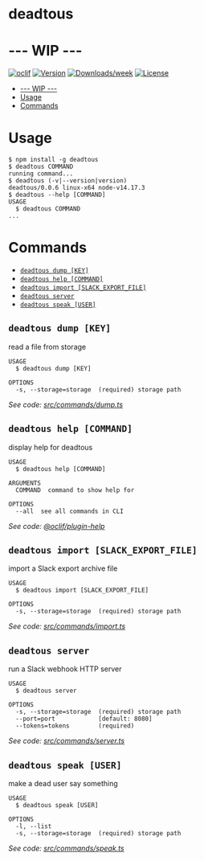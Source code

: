 deadtous
========

# --- WIP ---

[![oclif](https://img.shields.io/badge/cli-oclif-brightgreen.svg)](https://oclif.io)
[![Version](https://img.shields.io/npm/v/deadtous.svg)](https://npmjs.org/package/deadtous)
[![Downloads/week](https://img.shields.io/npm/dw/deadtous.svg)](https://npmjs.org/package/deadtous)
[![License](https://img.shields.io/npm/l/deadtous.svg)](https://github.com/jonohill/deadtous/blob/master/package.json)

<!-- toc -->
* [--- WIP ---](#----wip----)
* [Usage](#usage)
* [Commands](#commands)
<!-- tocstop -->
# Usage
<!-- usage -->
```sh-session
$ npm install -g deadtous
$ deadtous COMMAND
running command...
$ deadtous (-v|--version|version)
deadtous/0.0.6 linux-x64 node-v14.17.3
$ deadtous --help [COMMAND]
USAGE
  $ deadtous COMMAND
...
```
<!-- usagestop -->
# Commands
<!-- commands -->
* [`deadtous dump [KEY]`](#deadtous-dump-key)
* [`deadtous help [COMMAND]`](#deadtous-help-command)
* [`deadtous import [SLACK_EXPORT_FILE]`](#deadtous-import-slack_export_file)
* [`deadtous server`](#deadtous-server)
* [`deadtous speak [USER]`](#deadtous-speak-user)

## `deadtous dump [KEY]`

read a file from storage

```
USAGE
  $ deadtous dump [KEY]

OPTIONS
  -s, --storage=storage  (required) storage path
```

_See code: [src/commands/dump.ts](https://github.com/jonohill/deadtous/blob/v0.0.6/src/commands/dump.ts)_

## `deadtous help [COMMAND]`

display help for deadtous

```
USAGE
  $ deadtous help [COMMAND]

ARGUMENTS
  COMMAND  command to show help for

OPTIONS
  --all  see all commands in CLI
```

_See code: [@oclif/plugin-help](https://github.com/oclif/plugin-help/blob/v3.2.2/src/commands/help.ts)_

## `deadtous import [SLACK_EXPORT_FILE]`

import a Slack export archive file

```
USAGE
  $ deadtous import [SLACK_EXPORT_FILE]

OPTIONS
  -s, --storage=storage  (required) storage path
```

_See code: [src/commands/import.ts](https://github.com/jonohill/deadtous/blob/v0.0.6/src/commands/import.ts)_

## `deadtous server`

run a Slack webhook HTTP server

```
USAGE
  $ deadtous server

OPTIONS
  -s, --storage=storage  (required) storage path
  --port=port            [default: 8080]
  --tokens=tokens        (required)
```

_See code: [src/commands/server.ts](https://github.com/jonohill/deadtous/blob/v0.0.6/src/commands/server.ts)_

## `deadtous speak [USER]`

make a dead user say something

```
USAGE
  $ deadtous speak [USER]

OPTIONS
  -l, --list
  -s, --storage=storage  (required) storage path
```

_See code: [src/commands/speak.ts](https://github.com/jonohill/deadtous/blob/v0.0.6/src/commands/speak.ts)_
<!-- commandsstop -->
